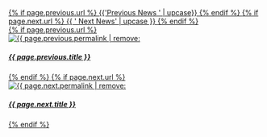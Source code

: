 <div class="previous-next flex">
  <a class="previous-post half" href="{{page.previous.url}}">
  {% if page.previous.url %}
    <i class="fa fa-chevron-left" aria-hidden="true"></i> {{'Previous News ' | upcase}}
  {% endif %}
  </a>
  <a class="next-post half right" href="{{page.next.url}}">
  {% if page.next.url %}
    <span>{{ ' Next News' | upcase }} <i class="fa fa-chevron-right" aria-hidden="true"></i></span>
  {% endif %}
  </a>
</div>
<div class = 'flex move'>
  <a href = '{{ page.previous.url }}' class = 'duo flex child'>
  {% if page.previous.url %}
    <div class = 'half '><img src = '{{ site.baseurl }}/assets/posts/{{ page.previous.permalink | remove: '/'}}.jpg' alt = '{{ page.previous.permalink | remove: '/'}}'></div>
    <div class = 'half'><h5>{{ page.previous.title }}</h5></div>
  {% endif %}
  </a>
  <a href = '{{ page.next.url }}' class = 'duo flex child'>
  {% if page.next.url %}
    <div class = 'half '><img src = '{{ site.baseurl }}/assets/posts/{{ page.next.permalink | remove: '/'}}.jpg' alt = '{{ page.next.permalink | remove: '/'}}'></div>
    <div class = 'half'><h5>{{ page.next.title }}</h5></div>
  {% endif %}
  </a>
</div>